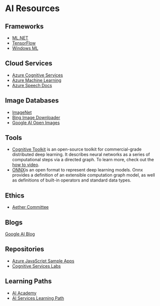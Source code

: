 # AI Resources

## Frameworks

* [ML.NET](https://docs.microsoft.com/azure/architecture/data-guide/technology-choices/data-science-and-machine-learning?toc=https%3A%2F%2Fdocs.microsoft.com%2Fen-gb%2Fazure%2Fmachine-learning%2Ftoc.json&bc=https%3A%2F%2Fdocs.microsoft.com%2Fen-gb%2Fazure%2Fbread%2Ftoc.json&WT.mc_id=airesources-github-ayyonet#mlnet)
* [TensorFlow](https://www.tensorflow.org/)
* [Windows ML](https://docs.microsoft.com/azure/architecture/data-guide/technology-choices/data-science-and-machine-learning?toc=https%3A%2F%2Fdocs.microsoft.com%2Fen-gb%2Fazure%2Fmachine-learning%2Ftoc.json&bc=https%3A%2F%2Fdocs.microsoft.com%2Fen-gb%2Fazure%2Fbread%2Ftoc.json&WT.mc_id=docs-twitter-ayyonet&WT.mc_id=airesources-github-ayyonet#windows-ml)

## Cloud Services

* [Azure Cognitive Services](https://docs.microsoft.com/azure/cognitive-services/?WT.mc_id=airesources-github-ayyonet)
* [Azure Machine Learning](https://docs.microsoft.com/azure/machine-learning/?WT.mc_id=airesources-github-ayyonet)
* [Azure Speech Docs](http://bit.ly/AzureSpeech)

## Image Databases

* [ImageNet](http://www.image-net.org/)
* [Bing Image Downloader](https://github.com/sethjuarez/Bulk-Bing-Image-downloader)
* [Google AI Open Images](https://ai.googleblog.com/2019/05/announcing-open-images-v5-and-iccv-2019.html)

## Tools

* [Cognitive Toolkit](https://docs.microsoft.com/cognitive-toolkit/?WT.mc_id=docs-github-ayyonet) is an open-source toolkit for commercial-grade distributed deep learning. It describes neural networks as a series of computational steps via a directed graph. To learn more, check out the [how to video](https://www.youtube.com/watch?v=9gDDO5ldT-4&feature=youtu.be&WT.mc_id=youtube-github-ayyonet).
* [ONNX](https://onnx.ai)is an open format to represent deep learning models. Onnx provides a definition of an extensible computation graph model, as well as definitions of built-in operators and standard data types.

## Ethics

* [Aether Committee](https://aether.microsoft.com/?WT.mc_id=airesources-github-ayyonet)

## Blogs

[Google AI Blog](https://ai.googleblog.com/)

## Repositories

* [Azure JavaScript Sample Apps](http://bit.ly/AzureJSSamples)
* [Cognitive Services Labs](http://bit.ly/CognitiveServicesLabs)

## Learning Paths

* [AI Academy](http://bit.ly/AIacademy)
* [AI Services Learning Path](http://bit.ly/AIServicesLearningPath)
